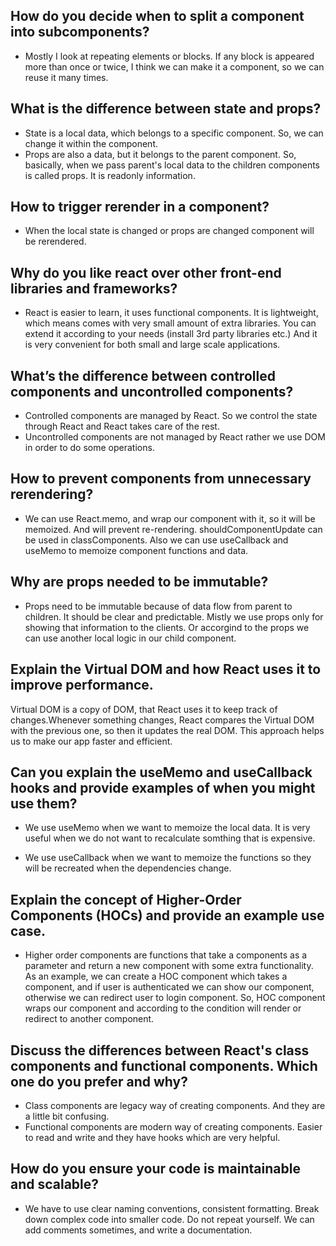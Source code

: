 ## How do you decide when to split a component into subcomponents?
- Mostly I look at repeating elements or blocks. If any block is appeared more than once or twice, I think we can make it a component, so we can reuse it many times.

## What is the difference between state and props?
- State is a local data, which belongs to a specific component. So, we can change it within the component.
- Props are also a data, but it belongs to the parent component. So, basically, when we pass parent's local data to the children components is called props. It is readonly information.

## How to trigger rerender in a component?
- When the local state is changed or props are changed component will be rerendered.

## Why do you like react over other front-end libraries and frameworks?
- React is easier to learn, it uses functional components. It is lightweight, which means comes with very small amount of extra libraries. You can extend it according to your needs (install 3rd party libraries etc.) And it is very convenient for both small and large scale applications.

## What’s the difference between controlled components and uncontrolled components?
- Controlled components are managed by React. So we control the state through React and React takes care of the rest.
- Uncontrolled components are not managed by React rather we use DOM in order to do some operations.

## How to prevent components from unnecessary rerendering?
- We can use React.memo, and wrap our component with it, so it will be memoized. And will prevent re-rendering. shouldComponentUpdate can be used in classComponents. Also we can use useCallback and useMemo to memoize component functions and data.

## Why are props needed to be immutable?
- Props need to be immutable because of data flow from parent to children. It should be clear and predictable. Mistly we use props only for showing that information to the clients. Or accorgind to the props we can use another local logic in our child component.

## Explain the Virtual DOM and how React uses it to improve performance.
Virtual DOM is a copy of DOM, that React uses it to keep track of changes.Whenever something changes, React compares the Virtual DOM with the previous one, so then it updates the real DOM. This approach helps us to make our app faster and efficient.

## Can you explain the useMemo and useCallback hooks and provide examples of when you might use them?
- We use useMemo when we want to memoize the local data. It is very useful when we do not want to recalculate somthing that is expensive.

- We use useCallback when we want to memoize the functions so they will be recreated when the dependencies change.

## Explain the concept of Higher-Order Components (HOCs) and provide an example use case.
- Higher order components are functions that take a components as a parameter and return a new component with some extra functionality. As an example, we can create a HOC component which takes a component, and if user is authenticated we can show our component, otherwise we can redirect user to login component. So, HOC component wraps our component and according to the condition will render or redirect to another component.

## Discuss the differences between React's class components and functional components. Which one do you prefer and why?

- Class components are legacy way of creating components. And they are a little bit confusing.
- Functional components are modern way of creating components. Easier to read and write and they have hooks which are very helpful.

## How do you ensure your code is maintainable and scalable?
- We have to use clear naming conventions, consistent formatting. Break down complex code into smaller code. Do not repeat yourself. We can add comments sometimes, and write a documentation.